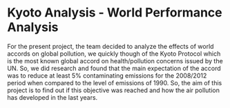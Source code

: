 # Kyoto Analysis - World Performance Analysis

For the present project, the team decided to analyze the effects of world accords on global pollution, we quickly though of the Kyoto Protocol which is the most known global accord on health/pollution concerns issued by the UN. So, we did research and found that the main expectation of the accord was to reduce at least 5% contaminating emissions for the 2008/2012 period when compared to the level of emissions of 1990. So, the aim of this project is to find out if this objective was reached and how the air pollution has developed in the last years.
